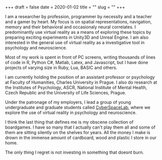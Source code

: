 +++ 
draft = false
date = 2020-01-02
title = ""
slug = ""
+++

I am a researcher by profession, programmer by necessity and a teacher and a gamer by heart. My focus is on spatial representations, navigation, memory and their behavioral and occasionaly neural correlates. I predominantly use virtual reality as a means of exploring these topics by preparing exciting experiments in Unity3D and Unreal Engine. I am also interested in the general use of virtual reality as a investigative tool in psychology and neuroscience.

Most of my work is spent in front of PC screens, writing thousands of lines of code in R, Python C#, Matlab, Latex, and Javascript, but I have done projects of varying size in Ruby, Lua, BASIC and others.

I am currently holding the position of an assistant professor or psychology at Faculty of Humanities, Charles University in Prague. I also do research at the Institutes of Psychology, ASCR, National Institute of Mental Health, Czech Republic and the University of Life Sciences, Prague.

Under the patronage of my employers, I lead a group of young undergraduate and graduate students called [CyberSpaceLab](https://cyberspacelab.cz/), where we explore the use of virtual reality in psychology and neuroscience.

I think the last thing that defines me is my obscene collection of boardgames. I have so many that I actually can't play them all and some of them are sitting silently on the shelves for years. All the money I make is drown in the immense amount of cardboard, wood and plastic I store in our home. 

The only thing I regret is not investing in something that doesnt burn.